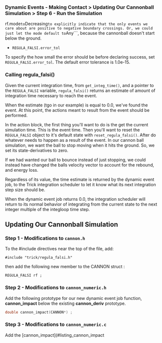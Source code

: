 ### Dynamic Events - Making Contact > Updating Our Cannonball Simulation > Step 6 - Run the Simulation

rf.mode``` to
```Decreasing``` to explicitly indicate that the only events we care about are
positive to negative boundary crossings. Or, we could just let the mode default
to ```Any```, because the cannonball doesn't start below the ground.

* ```REGULA_FALSI.error_tol```

To specify the how small the error should be before declaring success, set
```REGULA_FALSI.error_tol```. The default error tolerance is 1.0e-15.

<a id=calling-regula-falsi></a>
### Calling regula_falsi()

Given the current integration time, from ```get_integ_time()```, and a pointer
to the ```REGULA_FALSI``` variable, ```regula_falsi()``` returns an estimate
of amount of integration time necessary to reach the event.

When the estimate (tgo in our example) is equal to 0.0, we've found the event.
At this point, the actions meant to result from the event should be performed.

In the action block, the first thing you'll want to do is the get the current
simulation time. This is the event time. Then you'll want to reset the
```REGULA_FALSI``` object to it's default state with ```reset_regula_falsi()```.
After do whatever needs to happen as a result of the event. In
our cannon ball simulation, we want the ball to stop moving when it hits the
ground. So, we set its state-derivatives to zero.

If we had wanted our ball to bounce instead of just stopping, we
could instead have changed the balls velocity vector to account for the rebound,
and energy loss.

Regardless of its value, the time estimate is returned by the dynamic event job,
to the Trick integration scheduler to let it know what its next integration step
size should be.

When the dynamic event job returns 0.0, the integration scheduler will return to
its normal behavior of integrating from the current state to the next integer
multiple of the integloop time step.

<a id=updating-our-cannonball-simulation></a>
## Updating Our Cannonball Simulation

### Step 1 - Modifications to ```cannon.h```

To the #include directives near the top of the file, add:

```
#include "trick/regula_falsi.h"
```

then add the following new member to the CANNON struct :

```REGULA_FALSI rf ; ```

### Step 2 - Modifications to ```cannon_numeric.h```

Add the following prototype for our new dynamic event job function, **cannon_impact**
below the existing **cannon_deriv** prototype.

```c++
double cannon_impact(CANNON*) ;
```

### Step 3 - Modifications to ```cannon_numeric.c```

Add the [cannon_impact](#listing_cannon_impact
